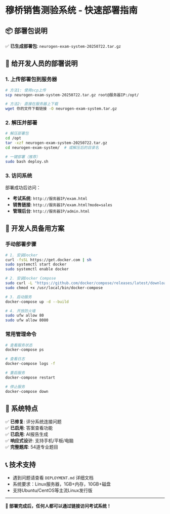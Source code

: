 # 穆桥销售测验系统 - 快速部署指南

## 📦 部署包说明

✅ **已生成部署包**: `neurogen-exam-system-20250722.tar.gz`

## 🚀 给开发人员的部署说明

### 1. 上传部署包到服务器

```bash
# 方法1: 使用scp上传
scp neurogen-exam-system-20250722.tar.gz root@服务器IP:/opt/

# 方法2: 直接在服务器上下载
wget 你的文件下载链接 -O neurogen-exam-system.tar.gz
```

### 2. 解压并部署

```bash
# 解压部署包
cd /opt
tar -xzf neurogen-exam-system-20250722.tar.gz
cd neurogen-exam-system/  # 或解压后的目录名

# 一键部署（推荐）
sudo bash deploy.sh
```

### 3. 访问系统

部署成功后访问：
- **考试系统**: `http://服务器IP/exam.html`
- **销售链接**: `http://服务器IP/exam.html?mode=sales` 
- **管理后台**: `http://服务器IP/admin.html`

## 🔧 开发人员备用方案

### 手动部署步骤

```bash
# 1. 安装Docker
curl -fsSL https://get.docker.com | sh
sudo systemctl start docker
sudo systemctl enable docker

# 2. 安装Docker Compose
sudo curl -L "https://github.com/docker/compose/releases/latest/download/docker-compose-$(uname -s)-$(uname -m)" -o /usr/local/bin/docker-compose
sudo chmod +x /usr/local/bin/docker-compose

# 3. 启动服务
docker-compose up -d --build

# 4. 开放防火墙
sudo ufw allow 80
sudo ufw allow 8080
```

### 常用管理命令

```bash
# 查看服务状态
docker-compose ps

# 查看日志
docker-compose logs -f

# 重启服务
docker-compose restart

# 停止服务
docker-compose down
```

## 🎯 系统特点

✅ **已修复**: 评分系统连接问题  
✅ **已启用**: 答案查看功能  
✅ **已启用**: AI报告生成  
✅ **响应式设计**: 支持手机/平板/电脑  
✅ **完整题库**: 54道专业题目  

## 📞 技术支持

- 遇到问题请查看 `DEPLOYMENT.md` 详细文档
- 系统要求：Linux服务器，1GB+内存，10GB+磁盘
- 支持Ubuntu/CentOS等主流Linux发行版

---

**🎉 部署完成后，任何人都可以通过链接访问考试系统！**